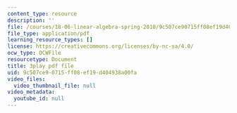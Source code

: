 ```yaml
---
content_type: resource
description: ''
file: /courses/18-06-linear-algebra-spring-2010/9c507ce90715ff08ef19d404938a00fa_srxexLishgY.pdf
file_type: application/pdf
learning_resource_types: []
license: https://creativecommons.org/licenses/by-nc-sa/4.0/
ocw_type: OCWFile
resourcetype: Document
title: 3play pdf file
uid: 9c507ce9-0715-ff08-ef19-d404938a00fa
video_files:
  video_thumbnail_file: null
video_metadata:
  youtube_id: null
---
```

